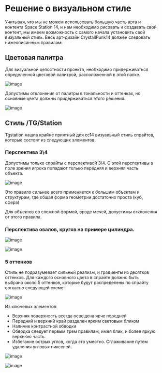 
# Решение о визуальном стиле

Учитывая, что мы не можем использовать большую часть арта и контента Space Station 14, и нам необходимо рисовать и создавать свой контент, мы имеем возможность с самого начала установить свой визуальный стиль. Весь арт-дизайн CrystallPunk14 должен следовать нижеописанным правилам:

## Цветовая палитра

Для визуальной целостности проекта, необходимо придерживаться определенной цветовой палитрой, расположенной в этой папке.

![image](https://github.com/user-attachments/assets/36253863-7c7f-453a-87dd-4a315fb69df0)

Допустимы отклонения от палитры в тональности и оттенках, но основные цвета должны придерживаться этого решения.

![image](https://github.com/user-attachments/assets/cb8f7389-b399-4cb6-977a-9211674f134c)

## Стиль /TG/Station

Tgstation нашла крайне приятный для сс14 визуальный стиль спрайтов, которые состоят из следующих элементов:

### Перспектива 3\4

Допустимы только спрайты с перспективой 3\4. С этой перспективы в поле зрения игрока попадают только передняя и верхняя часть объекта.

![image](https://github.com/crystallpunk-14/crystallpunk-docs/assets/132602258/b646fd3a-96c8-4909-b7a6-c840387e725f)

Это правило сильнее всего применяется к большим объектам и структурам, где общая форма геометрии достаточно проста (куб, сфера)

Для объектов со сложной формой, вроде мечей, допустимы отклонения от этого правила.

### Перспектива овалов, кругов на примере цилиндра.



![image](https://github.com/Agoichi/crystallpunk-docs-AGOICHI/assets/92464780/9d071966-16aa-4e6b-9cf5-44c82cc58e43)

![image](https://github.com/Agoichi/crystallpunk-docs-AGOICHI/assets/92464780/d05cae30-f4f6-46f8-b25e-c080375815be)






### 5 оттенков

Стиль не подразумевает сильный реализм, и градиенты из десятков оттенков. Для каждого основного цвета в спрайте должно быть выбрано около 5 оттенков, которые будут распределены по спрайту согласно следующей схеме:

![image](https://github.com/crystallpunk-14/crystallpunk-docs/assets/132602258/84c1fe52-08d2-4829-975b-34c2b12c06af)

Из ключевых элементов:
- Верхняя поверхность всегда освещена ярче передней
- Передний и верхний край разделен ярким световым бликом
- Наличие контрастной обводки
- Обводка следует первым трем правилам, имея блик, и более яркую верхнюю часть.
- Избегание острых углов, когда это уместно. Сглаживание путем удаления угловых пикселей.

![image](https://github.com/crystallpunk-14/crystallpunk-docs/assets/132602258/b402d81c-a4f0-4f97-91e3-4b14a174cad9)

![image](https://github.com/crystallpunk-14/crystallpunk-docs/assets/132602258/f05a6c8f-29cb-43f9-8802-c3a5516551e7)